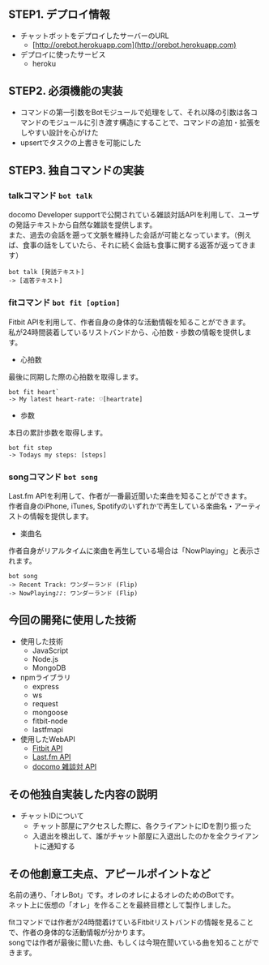 ## STEP1. デプロイ情報
- チャットボットをデプロイしたサーバーのURL
	- [http://orebot.herokuapp.com](http://orebot.herokuapp.com)
- デプロイに使ったサービス
	- heroku

## STEP2. 必須機能の実装
- コマンドの第一引数をBotモジュールで処理をして、それ以降の引数は各コマンドのモジュールに引き渡す構造にすることで、コマンドの追加・拡張をしやすい設計を心がけた
- upsertでタスクの上書きを可能にした

## STEP3. 独自コマンドの実装

### talkコマンド `bot talk`
docomo Developer supportで公開されている雑談対話APIを利用して、ユーザの発話テキストから自然な雑談を提供します。  
また、過去の会話を遡って文脈を維持した会話が可能となっています。（例えば、食事の話をしていたら、それに続く会話も食事に関する返答が返ってきます）

````
bot talk [発話テキスト]
-> [返答テキスト]
````

### fitコマンド `bot fit [option]`
Fitbit APIを利用して、作者自身の身体的な活動情報を知ることができます。  
私が24時間装着しているリストバンドから、心拍数・歩数の情報を提供します。

- 心拍数

最後に同期した際の心拍数を取得します。

````
bot fit heart`
-> My latest heart-rate: ♡[heartrate]
````

- 歩数

本日の累計歩数を取得します。

````
bot fit step
-> Todays my steps: [steps]
````

### songコマンド `bot song`
Last.fm APIを利用して、作者が一番最近聞いた楽曲を知ることができます。  
作者自身のiPhone, iTunes, Spotifyのいずれかで再生している楽曲名・アーティストの情報を提供します。

- 楽曲名

作者自身がリアルタイムに楽曲を再生している場合は「NowPlaying」と表示されます。

````
bot song
-> Recent Track: ワンダーランド (Flip)
-> NowPlaying♪♪: ワンダーランド (Flip)
````

## 今回の開発に使用した技術

- 使用した技術
	- JavaScript
	- Node.js
	- MongoDB
- npmライブラリ
	- express
	- ws
	- request
	- mongoose
	- fitbit-node
	- lastfmapi
- 使用したWebAPI
	- [Fitbit API](https://dev.fitbit.com/docs/)
	- [Last.fm API](http://www.last.fm/api/intro)
	- [docomo 雑談対 API](https://dev.smt.docomo.ne.jp/?p=docs.api.page&api_name=dialogue&p_name=api_usage_scenario)

## その他独自実装した内容の説明
- チャットIDについて
	- チャット部屋にアクセスした際に、各クライアントにIDを割り振った
	- 入退出を検出して、誰がチャット部屋に入退出したのかを全クライアントに通知する

## その他創意工夫点、アピールポイントなど
名前の通り、「オレBot」です。オレのオレによるオレのためのBotです。  
ネット上に仮想の「オレ」を作ることを最終目標として製作しました。

fitコマンドでは作者が24時間着けているFitbitリストバンドの情報を見ることで、作者の身体的な活動情報が分かります。  
songでは作者が最後に聞いた曲、もしくは今現在聞いている曲を知ることができます。

